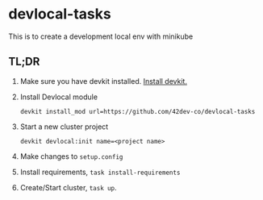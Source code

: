 # devlocal-tasks
This is to create a development local env with minikube

## TL;DR

1. Make sure you have devkit installed. [Install devkit.](https://github.com/42dev-co/devkit)

2. Install Devlocal module
    ```
    devkit install_mod url=https://github.com/42dev-co/devlocal-tasks
    ```
3. Start a new cluster project 
    ```
    devkit devlocal:init name=<project name>
    ```

4. Make changes to `setup.config`

5. Install requirements, `task install-requirements`

6. Create/Start cluster, `task up`.


